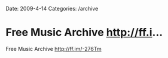 Date: 2009-4-14
Categories: /archive

# Free Music Archive http://ff.i...

Free Music Archive <a href="http://ff.im/-276Tm" rel="nofollow">http://ff.im/-276Tm</a>
